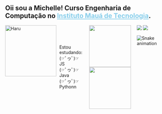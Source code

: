 
<h2>Oii sou a Michelle! Curso Engenharia de Computação no <a style="color:#87CEEB" href="https://maua.br/"> Instituto Mauá de Tecnologia</a></u>.</h2> 

<div style="display: flex; ">
    <img height="165" alt="Haru" src="https://cdn.discordapp.com/attachments/1001707384831483905/1007507919589343313/WhatsApp_Image_2022-08-12_at_00.52_1.png">
    <div style="display: flex; flex-direction: column; justify-content: space-around; margin-left: 10px;">
     Estou estudando:<br>
     (☞ﾟヮﾟ)☞ JS <br>
     (☞ﾟヮﾟ)☞ Java <br>
     (☞ﾟヮﾟ)☞ Pythonn
</div>

##

<div align="center">
  <a href="https://github.com/Michelle-Hmzk">
  <img height="135em" src="https://github-readme-stats.vercel.app/api?username=Michelle-Hmzk&show_icons=true&theme=tokyonight&include_all_commits=true&count_private=true"/>
  <img height="135em" src="https://github-readme-stats.vercel.app/api/top-langs/?username=Michelle-Hmzk&layout=compact&langs_count=7&theme=tokyonight"/>
</div>

##
    
<div> 
  <a alt="email" href = "mailto:michellehmzk@gmail.com"><img src="https://img.shields.io/badge/-Gmail-%23333?style=for-the-badge&logo=gmail&logoColor=white" target="_blank"></a>
  <a alt="linkedin" href="https://www.linkedin.com/in/michelle-hmzk/" target="_blank"><img src="https://img.shields.io/badge/-LinkedIn-%230077B5?style=for-the-badge&logo=linkedin&logoColor=white" target="_blank"></a> 
 
  ![Snake animation](https://github.com/Michelle-Hmzk/Michelle-Hmzk/blob/output/github-contribution-grid-snake.svg)
 
</div>
<!--
**Michelle-Hmzk/Michelle-Hmzk** is a ✨ _special_ ✨ repository because its `README.md` (this file) appears on your GitHub profile.

Here are some ideas to get you started:

- 🔭 I’m currently working on ...
- 🌱 I’m currently learning ...
- 👯 I’m looking to collaborate on ...
